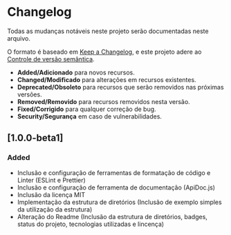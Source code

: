 # Changelog

Todas as mudanças notáveis ​​neste projeto serão documentadas neste arquivo.

O formato é baseado em [Keep a Changelog](https://keepachangelog.com/en/1.0.0/), e este projeto adere ao [Controle de versão semântica](https://semver.org/spec/v2.0.0.html).

- **Added/Adicionado** para novos recursos.
- **Changed/Modificado** para alterações em recursos existentes.
- **Deprecated/Obsoleto** para recursos que serão removidos nas próximas versões.
- **Removed/Removido** para recursos removidos nesta versão.
- **Fixed/Corrigido** para qualquer correção de bug.
- **Security/Segurança** em caso de vulnerabilidades.

## [1.0.0-beta1]

### Added

- Inclusão e configuração de ferramentas de formatação de código e Linter (ESLint e Prettier)
- Inclusão e configuração de ferramenta de documentação (ApiDoc.js)
- Inclusão da licença MIT
- Implementação da estrutura de diretórios (Inclusão de exemplo simples da utilização da estrutura)
- Alteração do Readme (Inclusão da estrutura de diretórios, badges, status do projeto, tecnologias utilizadas e lincença)
